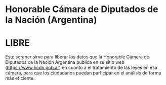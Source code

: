 # Honorable Cámara de Diputados de la Nación (Argentina)
# LIBRE

Este scraper sirve para liberar los datos que la Honorable Cámara de Diputados de la Nación
Argentina publica en su sitio web (https://www.hcdn.gob.ar) en cuanto a el tratamiento de las
leyes en esa cámara, para que los ciudadanos puedan participar en el análisis de forma más
eficiente.
